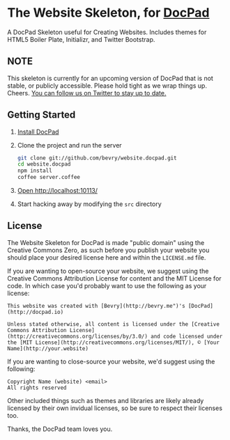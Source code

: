 # The Website Skeleton, for [DocPad](https://github.com/bevry/docpad)

A DocPad Skeleton useful for Creating Websites. Includes themes for HTML5 Boiler Plate, Initializr, and Twitter Bootstrap.


## NOTE

This skeleton is currently for an upcoming version of DocPad that is not stable, or publicly accessible. Please hold tight as we wrap things up. Cheers. [You can follow us on Twitter to stay up to date.](https://twitter.com/docpad)


## Getting Started

1. [Install DocPad](https://github.com/bevry/docpad)

1. Clone the project and run the server

	``` bash
	git clone git://github.com/bevry/website.docpad.git
	cd website.docpad
	npm install
	coffee server.coffee
	```

1. [Open http://localhost:10113/](http://localhost:10113/)

1. Start hacking away by modifying the `src` directory


## License

The Website Skeleton for DocPad is made "public domain" using the Creative Commons Zero, as such before you publish your website you should place your desired license here and within the `LICENSE.md` file.

If you are wanting to open-source your website, we suggest using the Creative Commons Attribution License for content and the MIT License for code. In which case you'd probably want to use the following as your license:

	This website was created with [Bevry](http://bevry.me")'s [DocPad](http://docpad.io)

	Unless stated otherwise, all content is licensed under the [Creative Commons Attribution License](http://creativecommons.org/licenses/by/3.0/) and code licensed under the [MIT License](http://creativecommons.org/licenses/MIT/), © [Your Name](http://your.website)

If you are wanting to close-source your website, we'd suggest using the following:

	Copyright Name (website) <email>
	All rights reserved

Other included things such as themes and libraries are likely already licensed by their own invidual licenses, so be sure to respect their licenses too.

Thanks, the DocPad team loves you.
